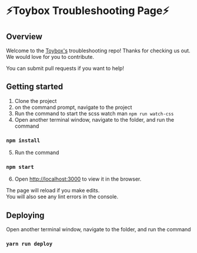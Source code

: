 # :zap:Toybox Troubleshooting Page:zap:

## Overview

Welcome to the [Toybox's](https://www.make.toys) troubleshooting repo! Thanks for checking us out. We would love for you to contribute.

You can submit pull requests if you want to help!


## Getting started

1. Clone the project
2. on the command prompt, navigate to the project
3. Run the command to start the scss watch man
`npm run watch-css`
4. Open another terminal window, navigate to the folder, and run the command
### `npm install`
5. Run the command
### `npm start`
6. Open [http://localhost:3000](http://localhost:3000) to view it in the browser.

The page will reload if you make edits.<br>
You will also see any lint errors in the console.

## Deploying

Open another terminal window, navigate to the folder, and run the command
### `yarn run deploy`

